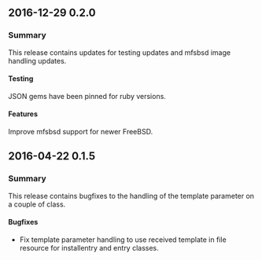 ## 2016-12-29 0.2.0
### Summary
This release contains updates for testing updates and mfsbsd image
handling updates.

#### Testing
JSON gems have been pinned for ruby versions.

#### Features
Improve mfsbsd support for newer FreeBSD.


## 2016-04-22 0.1.5
### Summary
This release contains bugfixes to the handling of the template parameter on a
couple of class.

#### Bugfixes
- Fix template parameter handling to use received template in file resource for
  installentry and entry classes.
